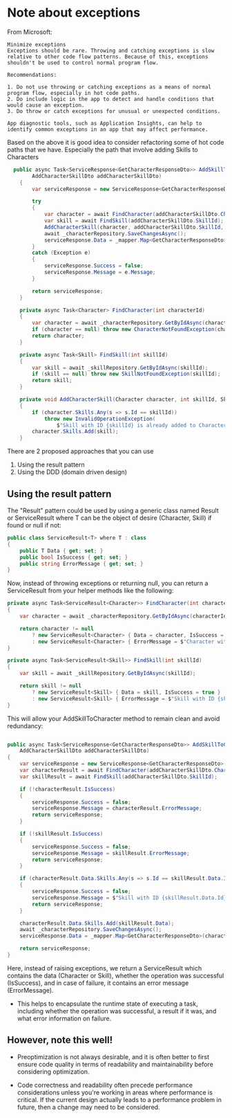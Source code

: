 # Note about exceptions

From Microsoft:

```text
Minimize exceptions
Exceptions should be rare. Throwing and catching exceptions is slow relative to other code flow patterns. Because of this, exceptions shouldn't be used to control normal program flow.

Recommendations:

1. Do not use throwing or catching exceptions as a means of normal program flow, especially in hot code paths.
2. Do include logic in the app to detect and handle conditions that would cause an exception.
3. Do throw or catch exceptions for unusual or unexpected conditions.

App diagnostic tools, such as Application Insights, can help to identify common exceptions in an app that may affect performance.
```

Based on the above it is good idea to consider refactoring some of hot code paths that we have. Especially the path that involve adding Skills to Characters

```csharp
  public async Task<ServiceResponse<GetCharacterResponseDto>> AddSkillToCharacter(
        AddCharacterSkillDto addCharacterSkillDto)
    {
        var serviceResponse = new ServiceResponse<GetCharacterResponseDto>();

        try
        {
            var character = await FindCharacter(addCharacterSkillDto.CharacterId);
            var skill = await FindSkill(addCharacterSkillDto.SkillId);
            AddCharacterSkill(character, addCharacterSkillDto.SkillId, skill);
            await _characterRepository.SaveChangesAsync();
            serviceResponse.Data = _mapper.Map<GetCharacterResponseDto>(character);
        }
        catch (Exception e)
        {
            serviceResponse.Success = false;
            serviceResponse.Message = e.Message;
        }

        return serviceResponse;
    }

    private async Task<Character> FindCharacter(int characterId)
    {
        var character = await _characterRepository.GetByIdAsync(characterId);
        if (character == null) throw new CharacterNotFoundException(characterId);
        return character;
    }

    private async Task<Skill> FindSkill(int skillId)
    {
        var skill = await _skillRepository.GetByIdAsync(skillId);
        if (skill == null) throw new SkillNotFoundException(skillId);
        return skill;
    }

    private void AddCharacterSkill(Character character, int skillId, Skill skill)
    {
        if (character.Skills.Any(s => s.Id == skillId))
            throw new InvalidOperationException(
                $"Skill with ID {skillId} is already added to Character with ID {character.Id}");
        character.Skills.Add(skill);
    }
```

There are 2 proposed approaches that you can use

1. Using the result pattern
2. Using the DDD (domain driven design)


## Using the result pattern 

The "Result" pattern could be used by using a generic class named Result<T> or ServiceResult<T> where T can be the object of desire (Character, Skill) if found or null if not:

```csharp
public class ServiceResult<T> where T : class
{
    public T Data { get; set; }
    public bool IsSuccess { get; set; }
    public string ErrorMessage { get; set; }
}
```

Now, instead of throwing exceptions or returning null, you can return a ServiceResult from your helper methods like the following:

```csharp
private async Task<ServiceResult<Character>> FindCharacter(int characterId)
{
    var character = await _characterRepository.GetByIdAsync(characterId);

    return character != null 
        ? new ServiceResult<Character> { Data = character, IsSuccess = true }
        : new ServiceResult<Character> { ErrorMessage = $"Character with ID {characterId} not found", IsSuccess = false };
}

private async Task<ServiceResult<Skill>> FindSkill(int skillId)
{
    var skill = await _skillRepository.GetByIdAsync(skillId);

    return skill != null 
        ? new ServiceResult<Skill> { Data = skill, IsSuccess = true } 
        : new ServiceResult<Skill> { ErrorMessage = $"Skill with ID {skillId} not found", IsSuccess = false };
}
```

This will allow your AddSkillToCharacter method to remain clean and avoid redundancy:

```csharp

public async Task<ServiceResponse<GetCharacterResponseDto>> AddSkillToCharacter(
    AddCharacterSkillDto addCharacterSkillDto)
{
    var serviceResponse = new ServiceResponse<GetCharacterResponseDto>();
    var characterResult = await FindCharacter(addCharacterSkillDto.CharacterId);
    var skillResult = await FindSkill(addCharacterSkillDto.SkillId);

    if (!characterResult.IsSuccess)
    {
        serviceResponse.Success = false;
        serviceResponse.Message = characterResult.ErrorMessage;
        return serviceResponse;
    }

    if (!skillResult.IsSuccess)
    {
        serviceResponse.Success = false;
        serviceResponse.Message = skillResult.ErrorMessage;
        return serviceResponse;
    }

    if (characterResult.Data.Skills.Any(s => s.Id == skillResult.Data.Id))
    {
        serviceResponse.Success = false;
        serviceResponse.Message = $"Skill with ID {skillResult.Data.Id} is already added to Character with ID {characterResult.Data.Id}";
        return serviceResponse;
    }

    characterResult.Data.Skills.Add(skillResult.Data);
    await _characterRepository.SaveChangesAsync();
    serviceResponse.Data = _mapper.Map<GetCharacterResponseDto>(characterResult.Data);

    return serviceResponse;
}
```

Here, instead of raising exceptions, we return a ServiceResult which contains the data (Character or Skill), whether the operation was successful (IsSuccess), and in case of failure, it contains an error message (ErrorMessage).

- This helps to encapsulate the runtime state of executing a task, including whether the operation was successful, a result if it was, and what error information on failure.

## However, note this well!

- Preoptimization is not always desirable, and it is often better to first ensure code quality in terms of readability and maintainability before considering optimization.

- Code correctness and readability often precede performance considerations unless you're working in areas where performance is critical. If the current design actually leads to a performance problem in future, then a change may need to be considered.